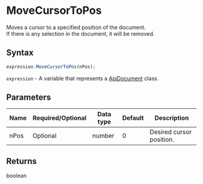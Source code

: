 # MoveCursorToPos

Moves a cursor to a specified position of the document.\
If there is any selection in the document, it will be removed.

## Syntax

```javascript
expression.MoveCursorToPos(nPos);
```

`expression` - A variable that represents a [ApiDocument](../ApiDocument.md) class.

## Parameters

| **Name** | **Required/Optional** | **Data type** | **Default** | **Description** |
| ------------- | ------------- | ------------- | ------------- | ------------- |
| nPos | Optional | number | 0 | Desired cursor position. |

## Returns

boolean